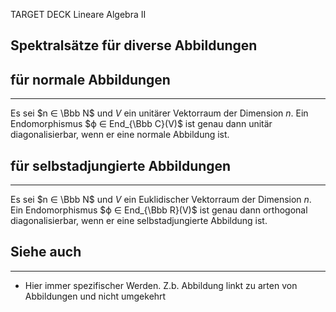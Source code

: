 
TARGET DECK
Lineare Algebra II

Spektralsätze für diverse Abbildungen
--
## für normale Abbildungen
***
Es sei $n ∈ \Bbb N$ und $V$ ein unitärer Vektorraum der Dimension $n$. Ein Endomorphismus $ϕ ∈ End_{\Bbb C}(V)$ ist genau dann unitär diagonalisierbar, wenn er eine normale Abbildung ist.
## für selbstadjungierte Abbildungen
***
Es sei $n ∈ \Bbb N$ und $V$ ein Euklidischer Vektorraum der Dimension $n$. Ein Endomorphismus $ϕ ∈ End_{\Bbb R}(V)$ ist genau dann orthogonal diagonalisierbar, wenn er eine selbstadjungierte Abbildung ist.
## Siehe auch
***
* Hier immer spezifischer Werden. Z.b. Abbildung linkt zu arten von Abbildungen und nicht umgekehrt
